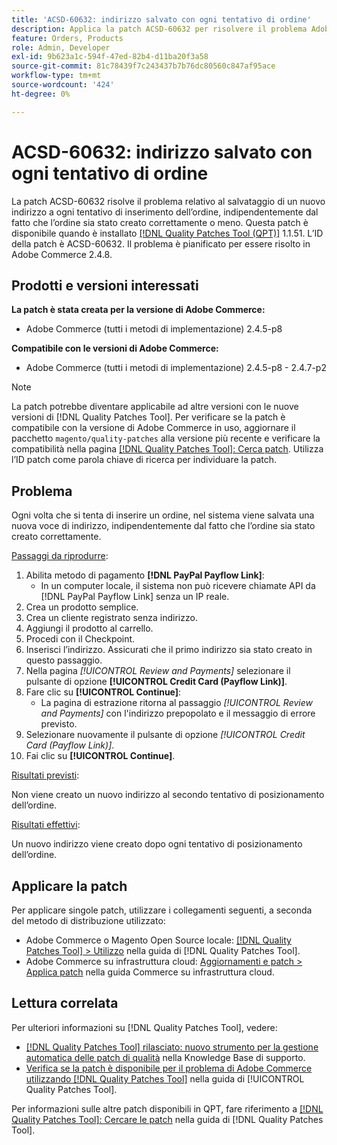 ```yaml
---
title: 'ACSD-60632: indirizzo salvato con ogni tentativo di ordine'
description: Applica la patch ACSD-60632 per risolvere il problema Adobe Commerce relativo al salvataggio di un nuovo indirizzo a ogni tentativo di inserimento dell’ordine, indipendentemente dal fatto che l’ordine sia stato creato correttamente o meno.
feature: Orders, Products
role: Admin, Developer
exl-id: 9b623a1c-594f-47ed-82b4-d11ba20f3a58
source-git-commit: 81c78439f7c243437b7b76dc80560c847af95ace
workflow-type: tm+mt
source-wordcount: '424'
ht-degree: 0%

---
```


# ACSD-60632: indirizzo salvato con ogni tentativo di ordine

La patch ACSD-60632 risolve il problema relativo al salvataggio di un nuovo indirizzo a ogni tentativo di inserimento dell’ordine, indipendentemente dal fatto che l’ordine sia stato creato correttamente o meno. Questa patch è disponibile quando è installato [[!DNL Quality Patches Tool (QPT)]](https://experienceleague.adobe.com/it/docs/commerce-knowledge-base/kb/announcements/commerce-announcements/magento-quality-patches-released-new-tool-to-self-serve-quality-patches) 1.1.51. L’ID della patch è ACSD-60632. Il problema è pianificato per essere risolto in Adobe Commerce 2.4.8.

## Prodotti e versioni interessati

**La patch è stata creata per la versione di Adobe Commerce:**

* Adobe Commerce (tutti i metodi di implementazione) 2.4.5-p8

**Compatibile con le versioni di Adobe Commerce:**

* Adobe Commerce (tutti i metodi di implementazione) 2.4.5-p8 - 2.4.7-p2

>[!NOTE]
>
>La patch potrebbe diventare applicabile ad altre versioni con le nuove versioni di [!DNL Quality Patches Tool]. Per verificare se la patch è compatibile con la versione di Adobe Commerce in uso, aggiornare il pacchetto `magento/quality-patches` alla versione più recente e verificare la compatibilità nella pagina [[!DNL Quality Patches Tool]: Cerca patch](https://experienceleague.adobe.com/tools/commerce-quality-patches/index.html?lang=it). Utilizza l’ID patch come parola chiave di ricerca per individuare la patch.

## Problema

Ogni volta che si tenta di inserire un ordine, nel sistema viene salvata una nuova voce di indirizzo, indipendentemente dal fatto che l’ordine sia stato creato correttamente.

<u>Passaggi da riprodurre</u>:

1. Abilita metodo di pagamento **[!DNL PayPal Payflow Link]**:
   * In un computer locale, il sistema non può ricevere chiamate API da [!DNL PayPal Payflow Link] senza un IP reale.
1. Crea un prodotto semplice.
1. Crea un cliente registrato senza indirizzo.
1. Aggiungi il prodotto al carrello.
1. Procedi con il Checkpoint.
1. Inserisci l’indirizzo. Assicurati che il primo indirizzo sia stato creato in questo passaggio.
1. Nella pagina *[!UICONTROL Review and Payments]* selezionare il pulsante di opzione **[!UICONTROL Credit Card (Payflow Link)]**.
1. Fare clic su **[!UICONTROL Continue]**:
   * La pagina di estrazione ritorna al passaggio *[!UICONTROL Review and Payments]* con l&#39;indirizzo prepopolato e il messaggio di errore previsto.
1. Selezionare nuovamente il pulsante di opzione *[!UICONTROL Credit Card (Payflow Link)]*.
1. Fai clic su **[!UICONTROL Continue]**.

<u>Risultati previsti</u>:

Non viene creato un nuovo indirizzo al secondo tentativo di posizionamento dell’ordine.

<u>Risultati effettivi</u>:

Un nuovo indirizzo viene creato dopo ogni tentativo di posizionamento dell’ordine.

## Applicare la patch

Per applicare singole patch, utilizzare i collegamenti seguenti, a seconda del metodo di distribuzione utilizzato:

* Adobe Commerce o Magento Open Source locale: [[!DNL Quality Patches Tool] > Utilizzo](https://experienceleague.adobe.com/docs/commerce-operations/tools/quality-patches-tool/usage.html?lang=it) nella guida di [!DNL Quality Patches Tool].
* Adobe Commerce su infrastruttura cloud: [Aggiornamenti e patch > Applica patch](https://experienceleague.adobe.com/docs/commerce-cloud-service/user-guide/develop/upgrade/apply-patches.html?lang=it) nella guida Commerce su infrastruttura cloud.

## Lettura correlata

Per ulteriori informazioni su [!DNL Quality Patches Tool], vedere:

* [[!DNL Quality Patches Tool] rilasciato: nuovo strumento per la gestione automatica delle patch di qualità](https://experienceleague.adobe.com/it/docs/commerce-knowledge-base/kb/announcements/commerce-announcements/magento-quality-patches-released-new-tool-to-self-serve-quality-patches) nella Knowledge Base di supporto.
* [Verifica se la patch è disponibile per il problema di Adobe Commerce utilizzando  [!DNL Quality Patches Tool]](/help/tools/quality-patches-tool/patches-available-in-qpt/check-patch-for-magento-issue-with-magento-quality-patches.md) nella guida di [!UICONTROL Quality Patches Tool].

Per informazioni sulle altre patch disponibili in QPT, fare riferimento a [[!DNL Quality Patches Tool]: Cercare le patch](https://experienceleague.adobe.com/tools/commerce-quality-patches/index.html?lang=it) nella guida di [!DNL Quality Patches Tool].
